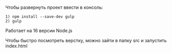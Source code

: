 Чтобы развернуть проект ввести в консоль:

	1) npm install --save-dev gulp
	2) gulp
  
Работает на 16 версии Node.js
  
Чтобы быстро посмотреть верстку, можно зайти в папку src и запустить index.html
